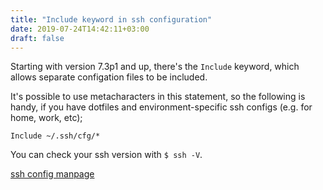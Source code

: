 ```yaml
---
title: "Include keyword in ssh configuration"
date: 2019-07-24T14:42:11+03:00
draft: false
---
```


Starting with version 7.3p1 and up, there's the `Include` keyword, which allows separate configation files to be included.

It's possible to use metacharacters in this statement, so the following is handy, if you have dotfiles and environment-specific ssh configs (e.g. for home, work, etc);

```
Include ~/.ssh/cfg/*
```

You can check your ssh version with `$ ssh -V`.

[ssh config manpage](http://man7.org/linux/man-pages/man5/ssh_config.5.html)

